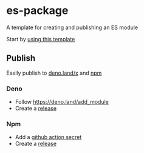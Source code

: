 # es-package

A template for creating and publishing an ES module

Start by [using this template](https://github.com/semicognitive/es-package/generate)

## Publish
Easily publish to [deno.land/x](https://deno.land/x) and [npm](https://npmjs.com)

### Deno
- Follow https://deno.land/add_module
- Create a [release](https://github.com/semicognitive/es-package/releases/new)

### Npm
- Add a [github action secret](https://docs.github.com/en/actions/security-guides/encrypted-secrets)
- Create a [release](https://github.com/semicognitive/es-package/releases/new)
